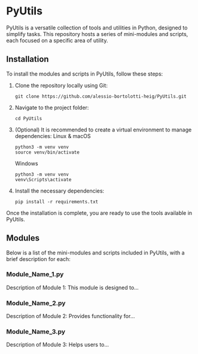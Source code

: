
# PyUtils

PyUtils is a versatile collection of tools and utilities in Python, designed to simplify tasks. This repository hosts a series of mini-modules and scripts, each focused on a specific area of utility.

## Installation

To install the modules and scripts in PyUtils, follow these steps:

1. Clone the repository locally using Git:
   ```
   git clone https://github.com/alessio-bortolotti-heig/PyUtils.git
   ```
2. Navigate to the project folder:
   ```
   cd PyUtils
   ```
3. (Optional) It is recommended to create a virtual environment to manage dependencies:
   Linux & macOS
   ```
   python3 -m venv venv
   source venv/bin/activate
   ```
   Windows
   ```
   python3 -m venv venv
   venv\Scripts\activate
   ```
5. Install the necessary dependencies:
   ```
   pip install -r requirements.txt
   ```

Once the installation is complete, you are ready to use the tools available in PyUtils.

## Modules

Below is a list of the mini-modules and scripts included in PyUtils, with a brief description for each:

### Module_Name_1.py
Description of Module 1: This module is designed to...

### Module_Name_2.py
Description of Module 2: Provides functionality for...

### Module_Name_3.py
Description of Module 3: Helps users to...
